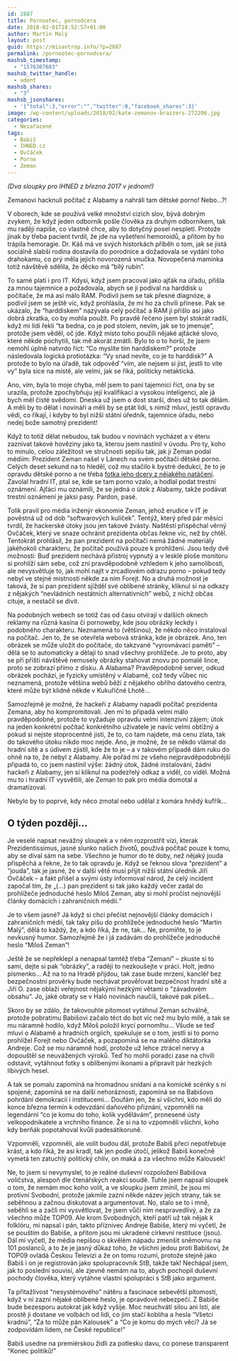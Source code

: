 ```yaml
---
id: 2887
title: Pornootec, pornodcera
date: 2018-02-01T18:52:57+01:00
author: Martin Malý
layout: post
guid: https://misantrop.info/?p=2887
permalink: /pornootec-pornodcera/
mashsb_timestamp:
  - "1576307683"
mashsb_twitter_handle:
  - adent
mashsb_shares:
  - "3"
mashsb_jsonshares:
  - '{"total":3,"error":"","twitter":0,"facebook_shares":3}'
image: /wp-content/uploads/2018/02/kate-zemanov-brazzers-272206.jpg
categories:
  - Nezařazené
tags:
  - Babiš
  - IHNED.cz
  - Ovčáček
  - Porno
  - Zeman
---
```

_(Dva sloupky pro IHNED z března 2017 v jednom!)_

Zemanovi hacknuli počítač z Alabamy a nahráli tam dětské porno! Nebo…?!

<!--more-->

V oborech, kde se používá velké množství cizích slov, bývá dobrým zvykem, že když jeden odborník pošle člověka za druhým odborníkem, tak mu raději napíše, co vlastně chce, aby to dotyčný posel nespletl. Protože jinak by třeba pacient tvrdil, že jde na vyšetření hemoroidů, a přitom by ho trápila hemoragie. Dr. Káš má ve svých historkách příběh o tom, jak se jistá sociálně slabší rodina dostavila do porodnice a dožadovala se vydání toho drahokamu, co prý měla jejich novorozená vnučka. Novopečená maminka totiž návštěvě sdělila, že děcko má “bílý rubín”.

To samé platí i pro IT. Kdysi, když jsem pracoval jako ajťák na úřadu, přišla za mnou tajemnice a požadovala, abych se jí podíval na harddisk u počítače, že má asi málo RAM. Podivil jsem se tak přesné diagnóze, a podivil jsem se ještě víc, když prohlásila, že mi ho za chvíli přinese. Pak se ukázalo, že “harddiskem” nazývala celý počítač a RAM jí přišlo asi jako dobrá zkratka, co by mohla použít. Po pravdě řečeno jsem byl stokrát radši, když mi lidi řekli “ta bedna, co je pod stolem, nevím, jak se to jmenuje”, protože jsem věděl, oč jde. Když místo toho použili nějaké ajťácké slovo, které někde pochytili, tak mě akorát zmátli. Bylo to o to horší, že jsem nemohl úplně natvrdo říct: “Co myslíte tím harddiskem?” protože následovala logická protiotázka: “Vy snad nevíte, co je to harddisk?” A protože to bylo na úřadě, tak odpověď “vím, ale nejsem si jist, jestli to víte vy” byla sice na místě, ale velmi, jak se říká, politicky netaktická.

Ano, vím, byla to moje chyba, měl jsem to paní tajemnici říct, ona by se urazila, protože zpochybňuju její kvalifikaci a vysokou inteligenci, ale já bych měl čisté svědomí. Dneska už jsem o dost starší, dnes už to tak dělám. A měli by to dělat i novináři a měli by se ptát lidí, s nimiž mluví, jestli opravdu vědí, co říkají, i kdyby to byl nižší státní úředník, tajemnice úřadu, nebo nedej bože samotný prezident!

Když to totiž dělat nebudou, tak budou v novinách vycházet a v éteru zaznívat takové hověziny jako ta, kterou jsem nastínil v úvodu. Pro ty, koho to minulo, celou záležitost ve stručnosti sepíšu tak, jak ji Zeman podal médiím: Prezident Zeman našel v Lánech na svém počítači dětské porno. Celých deset sekund na to hleděl, což mu stačilo k bystré dedukci, že to je opravdu dětské porno a ne třeba [fotka jeho dcery z nějakého natáčení](https://revue.idnes.cz/katerina-zemanova-na-udajne-porno-party-f03-/lidicky.aspx?c=A131008_133331_lidicky_zar). Zavolal hradní IT, ptal se, kde se tam porno vzalo, a hodlal podat trestní oznámení. Ajťáci mu oznámili, že se jedná o útok z Alabamy, takže podávat trestní oznámení je jaksi pasy. Pardon, pasé.

Tolik pravil pro média inženýr ekonomie Zeman, jehož erudice v IT je pověstná už od dob “softwarových kuliček”. Tentýž, který před pár měsíci tvrdil, že hackerské útoky jsou jen takové žvásty. Naštěstí přispěchal věrný Ovčáček, který ve snaze ochránit prezidenta občas řekne víc, než by chtěl. Tentokrát prohlásil, že pan prezident na počítači nemá žádné materiály jakéhokoli charakteru, že počítač používá pouze k prohlížení. Jsou tedy dvě možnosti: Buď prezident nechává přístroj vypnutý a v lesklé ploše monitoru si prohlíží sám sebe, což zní pravděpodobně vzhledem k jeho samolibosti, ale nevysvětluje to, jak mohl najít v zrcadlovém odrazu porno &#8211; pokud tedy nebyl ve stejné místnosti někde za ním Forejt. No a druhá možnost je taková, že si pan prezident sjížděl své oblíbené stránky, kliknul si na odkazy z nějakých “nevládních nestátních alternativních” webů, z nichž občas cituje, a nestačil se divit.

Na podobných webech se totiž čas od času otvírají v dalších oknech reklamy na různá kasína či pornoweby, kde jsou obrázky leckdy i podobného charakteru. Neznamená to (většinou), že někdo něco instaloval na počítač. Jen to, že se otevřela webová stránka, kde je obrázek. Ano, ten obrázek se může uložit do počítače, do takzvané “vyrovnávací paměti” &#8211; dělá se to automaticky a dělají to snad všechny prohlížeče. Je to proto, aby se při příští návštěvě nemusely obrázky stahovat znovu po pomalé lince, proto se zobrazí přímo z disku. A Alabama? Pravděpodobně server, odkud obrázek pochází, je fyzicky umístěný v Alabamě, což tedy vůbec nic neznamená, protože většina webů běží z nějakého obřího datového centra, které může být klidně někde v Kukuřičné Lhotě…

Samozřejmě je možné, že hackeři z Alabamy napadli počítač prezidenta Zemana, aby ho kompromitovali. Jen mi to připadá velmi málo pravděpodobné, protože to vyžaduje opravdu velmi intenzivní zájem; útok na jeden konkrétní počítač konkrétního uživatele je navíc velmi obtížný a pokud si nejste stoprocentně jisti, že to, co tam najdete, má cenu zlata, tak do takového útoku nikdo moc nejde. Ano, je možné, že se někdo vlámal do hradní sítě a s údivem zjistil, kde že to je &#8211; a v takovém případě dám ruku do ohně na to, že nebyl z Alabamy. Ale pořád mi ze všeho nejpravděpodobnější připadá to, co jsem nastínil výše: žádný útok, žádné instalování, žádní hackeři z Alabamy, jen si kliknul na podezřelý odkaz a viděl, co viděl. Možná mu to i hradní IT vysvětlili, ale Zeman to pak pro média domotal a dramatizoval.

Nebylo by to poprvé, kdy něco zmotal nebo udělal z komára hnědý kufřík&#8230;

## O týden později&#8230;

Je veselé napsat nevážný sloupek a v něm rozprostřít vizi, kterak Prezidentissimus, jasné slunko našich životů, používá počítač pouze k tomu, aby se díval sám na sebe. Všechno je humor do té doby, než nějaký jouda přispěchá a řekne, že to tak opravdu je. Když se řeknou slova “prezident” a “jouda”, tak je jasné, že v další větě musí přijít nižší státní úředník Jiří Ovčáček &#8211; a fakt přišel a svými ústy informoval národ, že celý incident započal tím, že &#8222;(&#8230;) pan prezident si tak jako každý večer zadal do prohlížeče jednoduché heslo Miloš Zeman, aby si mohl pročíst nejnovější články domácích i zahraničních médií.&#8220;

Je to všem jasné? Já když si chci přečíst nejnovější články domácích i zahraničních médií, tak taky píšu do prohlížeče jednoduché heslo “Martin Malý”, dělá to každý, že, a kdo říká, že ne, tak… Ne, promiňte, to je nevkusný humor. Samozřejmě že i já zadávám do prohlížeče jednoduché heslo “Miloš Zeman”!

Ještě že se nepřeklepl a nenapsal tamtéž třeba “Zemani” &#8211; zkuste si to sami, dejte si pak “obrázky”, a raději to nezkoušejte v práci. Holt, jedno písmenko… Až na to na Hradě přijdou, tak zase bude mrzení, kancléř bez bezpečnostní prověrky bude nechávat prověřovat bezpečnost hradní sítě a Jiří O. zase oblaží veřejnost nějakými hezkými větami o “závadovém obsahu”. Jo, jaké obraty se v Haló novinách naučíš, takové pak píšeš…

Skoro by se zdálo, že takovouhle pitomost vytáhnul Zeman schválně, protože pobratimu Babišovi začalo téct do bot víc než mu bylo milé, a tak se mu náramně hodilo, když Miloš položil krycí pornomlhu… Všude se teď mluví o Alabamě a hradních orgiích, spekuluje se o tom, jestli si to porno prohlížel Forejt nebo Ovčáček, a pozapomíná se na malého diktátorka Andreje. Což se mu náramně hodí, protože už lehce ztrácel nervy a dopouštěl se neuvážených výroků. Teď ho mohli poradci zase na chvíli odstavit, vytáhnout fotky s oblíbenými ikonami a připravit pár hezkých líbivých hesel.

A tak se pomalu zapomíná na hromadnou snídani a na komické scénky s ní spojené, zapomíná se na další nehoráznosti, zapomíná se na Babišovo pohrdání demokracií i institucemi… Doufám jen, že si všichni, kdo měli do konce března termín k odevzdání daňového přiznání, vzpomněli na legendární “co je komu do toho, kolik vydělávám”, pronesené ústy velkopodnikatele a vrchního finance. Že si na to vzpomněli všichni, koho kdy berňák popotahoval kvůli padesátikoruně.

Vzpomněli, vzpomněli, ale volit budou dál, protože Babiš přeci nepotřebuje krást, a kdo říká, že asi kradl, tak jen podle útočí, jelikož Babiš konečně vymetá ten zatuchlý politický chlív, on maká a za všechno může Kalousek!

Ne, to jsem si nevymyslel, to je reálné duševní rozpoložení Babišova voličstva, alespoň dle čtenářských reakcí soudě. Tuhle jsem napsal sloupek o tom, že nemám moc koho volit, a ve sloupku jsem zmínil, že jsou mi protivní Svobodní, protože jakmile zazní někde název jejich strany, tak se seběhnou a začnou diskutovat a argumentovat. No, stalo se to i mně, seběhli se a začli mi vysvětlovat, že jsem vůči nim nespravedlivý, a že za všechno může TOP09. Ale krom Svobodných, kteří patří už tak nějak k folklóru, mi napsal i pán, takto příznivec Andreje Babiše, který mi vyčetl, že se pouštím do Babiše, a přitom jsou mi ukradené církevní restituce (jsou). Dál mi vyčetl, že média nepíšou o skvělém nápadu zmenšit sněmovnu na 101 poslanců, a to že je jasný důkaz toho, že všichni jedou proti Babišovi, že TOP09 ovládá Českou Televizi a že on tomu rozumí, protože stejně jako Babiš i on je registrován jako spolupracovník StB, takže tak! Nechápal jsem, jak to poslední souvisí, ale zjevně nemám na to, abych pochopil duševní pochody člověka, který vytáhne vlastní spolupráci s StB jako argument.

Ta přitažlivost “nesystémového” nátěru a fascinace sebevětší pitomostí, když v ní zazní nějaké oblíbené heslo, je opravdové nebezpečí. Z Babiše bude bezesporu autokrat jak když vyšije. Moc neuchvátí silou ani lstí, ale prostě ji dostane ve volbách od lidí, co jim stačí kobliha a hesla “Všetci kradnú”, “Za to může pán Kalousek” a “Co je komu do mých věcí? Já se zodpovídám lidem, ne České republice!”

Babiš usedne na premiérskou židli za potlesku davu, co ponese transparent “Konec politiků!”